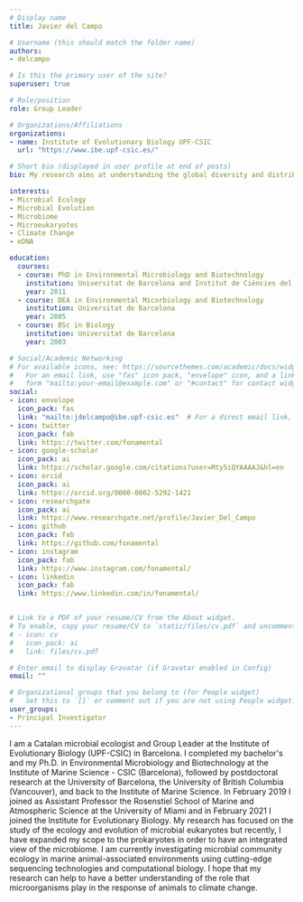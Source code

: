 ```yaml
---
# Display name
title: Javier del Campo

# Username (this should match the folder name)
authors:
- delcampo

# Is this the primary user of the site?
superuser: true

# Role/position
role: Group Leader

# Organizations/Affiliations
organizations:
- name: Institute of Evolutionary Biology UPF-CSIC
  url: "https://www.ibe.upf-csic.es/"

# Short bio (displayed in user profile at end of posts)
bio: My research aims at understanding the global diversity and distribution of eukaryotic and prokaryotic microbes employing curated phylogenetic frameworks focusing on novel environmental taxa.

interests:
- Microbial Ecology
- Microbial Evolution
- Microbiome
- Microeukaryotes
- Climate Change
- eDNA

education:
  courses:
  - course: PhD in Environmental Microbiology and Biotechnology
    institution: Universitat de Barcelona and Institut de Ciències del Mar
    year: 2011
  - course: DEA in Environmental Micorbiology and Biotechnology
    institution: Universitat de Barcelona
    year: 2005
  - course: BSc in Biology
    institution: Universitat de Barcelona
    year: 2003

# Social/Academic Networking
# For available icons, see: https://sourcethemes.com/academic/docs/widgets/#icons
#   For an email link, use "fas" icon pack, "envelope" icon, and a link in the
#   form "mailto:your-email@example.com" or "#contact" for contact widget.
social:
- icon: envelope
  icon_pack: fas
  link: "mailto:jdelcampo@ibe.upf-csic.es"  # For a direct email link, use "mailto:test@example.org".
- icon: twitter
  icon_pack: fab
  link: https://twitter.com/fonamental
- icon: google-scholar
  icon_pack: ai
  link: https://scholar.google.com/citations?user=Mty5iQYAAAAJ&hl=en
- icon: orcid
  icon_pack: ai
  link: https://orcid.org/0000-0002-5292-1421
- icon: researchgate
  icon_pack: ai
  link: https://www.researchgate.net/profile/Javier_Del_Campo
- icon: github
  icon_pack: fab
  link: https://github.com/fonamental
- icon: instagram
  icon_pack: fab
  link: https://www.instagram.com/fonamental/
- icon: linkedin
  icon_pack: fab
  link: https://www.linkedin.com/in/fonamental/


# Link to a PDF of your resume/CV from the About widget.
# To enable, copy your resume/CV to `static/files/cv.pdf` and uncomment the lines below.
# - icon: cv
#   icon_pack: ai
#   link: files/cv.pdf

# Enter email to display Gravatar (if Gravatar enabled in Config)
email: ""

# Organizational groups that you belong to (for People widget)
#   Set this to `[]` or comment out if you are not using People widget.
user_groups:
- Principal Investigator
---
```

I am a Catalan microbial ecologist and Group Leader at the Institute of Evolutionary Biology (UPF-CSIC) in Barcelona. I completed my bachelor's and my Ph.D. in Environmental Microbiology and Biotechnology at the Institute of Marine Science - CSIC (Barcelona), followed by postdoctoral research at the University of Barcelona, the University of British Columbia (Vancouver), and back to the Institute of Marine Science. In February 2019 I joined as Assistant Professor the Rosenstiel School of Marine and Atmospheric Science at the University of Miami and in February 2021 I joined the Institute for Evolutionary Biology. My research has focused on the study of the ecology and evolution of microbial eukaryotes but recently, I have expanded my scope to the prokaryotes in order to have an integrated view of the microbiome. I am currently investigating microbial community ecology in marine animal-associated environments using cutting-edge sequencing technologies and computational biology. I hope that my research can help to have a better understanding of the role that microorganisms play in the response of animals to climate change.
